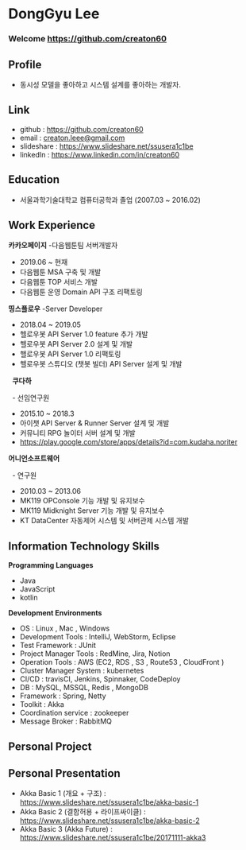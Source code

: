 # DongGyu Lee

### Welcome https://github.com/creaton60

## Profile
   - 동시성 모델을 좋아하고 시스템 설계를 좋아하는 개발자.
 
## Link
   - github     : https://github.com/creaton60
   - email      : creaton.leee@gmail.com
   - slideshare : https://www.slideshare.net/ssusera1c1be
   - linkedIn   : https://www.linkedin.com/in/creaton60

## Education
   - 서울과학기술대학교 컴퓨터공학과 졸업 (2007.03 ~ 2016.02)

## Work Experience
   **카카오페이지**
   -다음웹툰팀 서버개발자
   
   - 2019.06 ~ 현재
   - 다음웹툰 MSA 구축 및 개발
   - 다음웹툰 TOP 서비스 개발
   - 다음웹툰 운영 Domain API 구조 리팩토링

   **띵스플로우**
   -Server Developer
   
   - 2018.04 ~ 2019.05
   - 헬로우봇 API Server 1.0 feature 추가 개발
   - 핼로우봇 API Server 2.0 설계 및 개발
   - 핼로우봇 API Server 1.0 리팩토링
   - 핼로우봇 스튜디오 (챗봇 빌더) API Server 설계 및 개발
  
   **쿠다하**
   
   - 선임연구원
   - 2015.10 ~ 2018.3
   - 아이챗 API Server & Runner Server 설계 및 개발
   - 커뮤니티 RPG 놀이터 서버 설계 및 개발
   - https://play.google.com/store/apps/details?id=com.kudaha.noriter

   **어니언소프트웨어**

   - 연구원 
   - 2010.03 ~ 2013.06 
   - MK119 OPConsole 기능 개발 및 유지보수
   - MK119 Midknight Server 기능 개발 및 유지보수
   - KT DataCenter 자동제어 시스템 및 서버관제 시스템 개발

## Information Technology Skills

**Programming Languages**
  * Java
  * JavaScript
  * kotlin

**Development Environments**
  * OS    : Linux , Mac , Windows
  * Development Tools : IntelliJ, WebStorm, Eclipse
  * Test Framework : JUnit
  * Project Manager Tools : RedMine, Jira, Notion
  * Operation Tools : AWS (EC2, RDS , S3 , Route53 , CloudFront )
  * Cluster Manager System : kubernetes
  * CI/CD : travisCI, Jenkins, Spinnaker, CodeDeploy
  * DB    : MySQL, MSSQL, Redis , MongoDB
  * Framework : Spring, Netty
  * Toolkit : Akka
  * Coordination service : zookeeper
  * Message Broker : RabbitMQ

## Personal Project

## Personal Presentation
   * Akka Basic 1 (개요 + 구조) : https://www.slideshare.net/ssusera1c1be/akka-basic-1
   * Akka Basic 2 (결함허용 + 라이프싸이클) : https://www.slideshare.net/ssusera1c1be/akka-basic-2
   * Akka Basic 3 (Akka Future) : https://www.slideshare.net/ssusera1c1be/20171111-akka3
   

